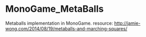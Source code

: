 # MonoGame_MetaBalls

Metaballs implementation in MonoGame.
resource: http://jamie-wong.com/2014/08/19/metaballs-and-marching-squares/
